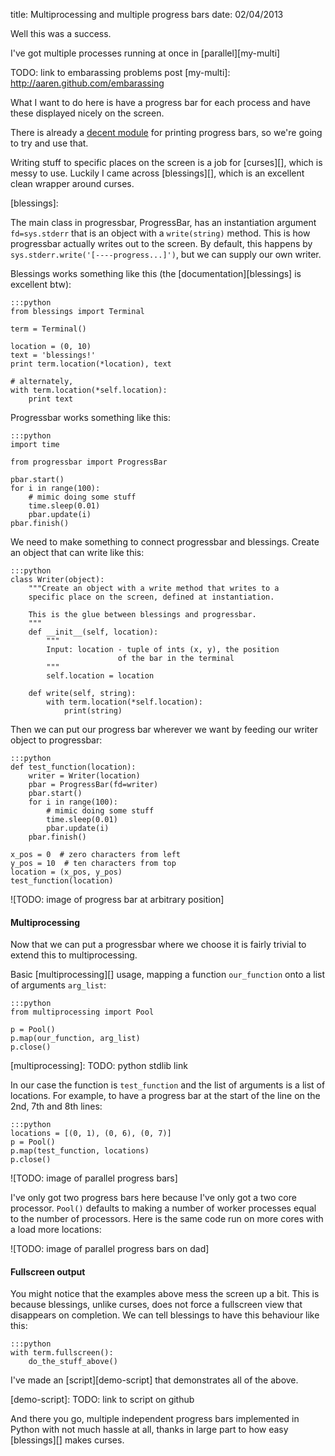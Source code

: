 title: Multiprocessing and multiple progress bars
date: 02/04/2013

Well this was a success.

I've got multiple processes running at once in [parallel][my-multi]

TODO: link to embarassing problems post
[my-multi]: http://aaren.github.com/embarassing

What I want to do here is have a progress bar for each process and
have these displayed nicely on the screen.

There is already a [decent module][progressbar] for printing
progress bars, so we're going to try and use that.

Writing stuff to specific places on the screen is a job for
[curses][], which is messy to use. Luckily I came across
[blessings][], which is an excellent clean wrapper around curses.

[progressbar]:
[curses]: 
[blessings]:

The main class in progressbar, ProgressBar, has an instantiation
argument `fd=sys.stderr` that is an object with a `write(string)`
method. This is how progressbar actually writes out to the screen.
By default, this happens by `sys.stderr.write('[----progress...]')`,
but we can supply our own writer.

Blessings works something like this (the [documentation][blessings]
is excellent btw):

    :::python
    from blessings import Terminal

    term = Terminal()

    location = (0, 10)
    text = 'blessings!'
    print term.location(*location), text

    # alternately,
    with term.location(*self.location):
        print text

Progressbar works something like this:

    :::python
    import time

    from progressbar import ProgressBar

    pbar.start()
    for i in range(100):
        # mimic doing some stuff
        time.sleep(0.01)
        pbar.update(i)
    pbar.finish()

We need to make something to connect progressbar and blessings.
Create an object that can write like this:

    :::python
    class Writer(object):
        """Create an object with a write method that writes to a
        specific place on the screen, defined at instantiation.

        This is the glue between blessings and progressbar.
        """
        def __init__(self, location):
            """
            Input: location - tuple of ints (x, y), the position
                            of the bar in the terminal
            """
            self.location = location

        def write(self, string):
            with term.location(*self.location):
                print(string)

Then we can put our progress bar wherever we want by feeding our
writer object to progressbar:

    :::python
    def test_function(location):
        writer = Writer(location)
        pbar = ProgressBar(fd=writer)
        pbar.start()
        for i in range(100):
            # mimic doing some stuff
            time.sleep(0.01)
            pbar.update(i)
        pbar.finish()

    x_pos = 0  # zero characters from left
    y_pos = 10  # ten characters from top
    location = (x_pos, y_pos)
    test_function(location)

![TODO: image of progress bar at arbitrary position]

#### Multiprocessing ####

Now that we can put a progressbar where we choose it is fairly
trivial to extend this to multiprocessing.

Basic [multiprocessing][] usage, mapping a function `our_function`
onto a list of arguments `arg_list`:

    :::python
    from multiprocessing import Pool

    p = Pool()
    p.map(our_function, arg_list)
    p.close()

[multiprocessing]: TODO: python stdlib link

In our case the function is `test_function` and the list of
arguments is a list of locations. For example, to have a progress
bar at the start of the line on the 2nd, 7th and 8th lines:

    :::python
    locations = [(0, 1), (0, 6), (0, 7)]
    p = Pool()
    p.map(test_function, locations)
    p.close()

![TODO: image of parallel progress bars]

I've only got two progress bars here because I've only got a two
core processor. `Pool()` defaults to making a number of worker
processes equal to the number of processors. Here is the same code
run on more cores with a load more locations:

![TODO: image of parallel progress bars on dad]

#### Fullscreen output ####

You might notice that the examples above mess the screen up a bit.
This is because blessings, unlike curses, does not force a
fullscreen view that disappears on completion. We can tell blessings
to have this behaviour like this:

    :::python
    with term.fullscreen():
        do_the_stuff_above()

I've made an [script][demo-script] that demonstrates all of the above.

[demo-script]: TODO: link to script on github

And there you go, multiple independent progress bars implemented in
Python with not much hassle at all, thanks in large part to how easy
[blessings][] makes curses.
